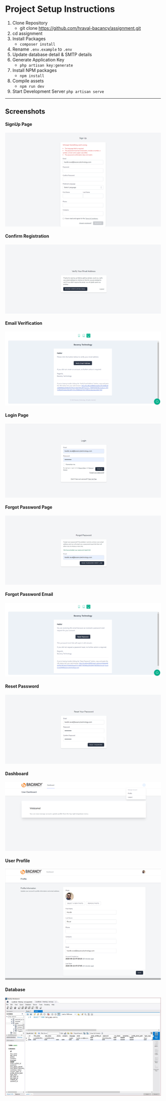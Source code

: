 # Project Setup Instructions
1. Clone Repository
    - git clone https://github.com/hraval-bacancy/assignment.git
2. cd assignment
3. Install Packages
    - `composer install`
4. Rename `.env.example` to `.env`
5. Update database detail & SMTP details
6. Generate Application Key
    - `php artisan key:generate`
7. Install NPM packages
    - `npm install`
8. Compile assets
    - `npm run dev`
9. Start Development Server
    `php artisan serve`

---
## Screenshots

#### SignUp Page
![Alt text](/screenshots/SignUp.png?raw=true)

#### Confirm Registration
![Alt text](/screenshots/VerifyEmail.png?raw=true)

#### Email Verification
![Alt text](/screenshots/VerifyEmailClient.png?raw=true)

#### Login Page
![Alt text](/screenshots/Login.png?raw=true)

#### Forgot Password Page
![Alt text](/screenshots/FogotPassword.png?raw=true)

#### Forgot Password Email
![Alt text](/screenshots/ResetPasswordEmail.png?raw=true)

#### Reset Password
![Alt text](/screenshots/ResetPassword.png?raw=true)

#### Dashboard
![Alt text](/screenshots/Dashboard.png?raw=true)

#### User Profile
![Alt text](/screenshots/Profile.png?raw=true)

#### Database
![Alt text](/screenshots/Database.JPG?raw=true)
